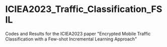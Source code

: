 # ICIEA2023_Traffic_Classification_FSIL
Codes and Results for the ICIEA2023 paper "Encrypted Mobile Traffic Classification with a Few-shot Incremental Learning Approach"
